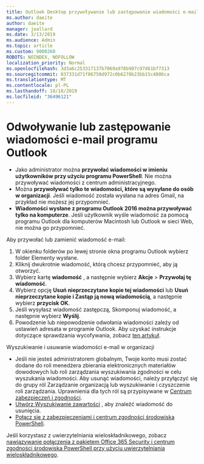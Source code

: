 ```yaml
---
title: Outlook Desktop przywoływanie lub zastępowanie wiadomości e-mail
ms.author: daeite
author: daeite
manager: joallard
ms.date: 3/13/2019
ms.audience: Admin
ms.topic: article
ms.custom: 9000260
ROBOTS: NOINDEX, NOFOLLOW
localization_priority: Normal
ms.openlocfilehash: 3d3a6c253317137b7069a978b907c97d61bf7313
ms.sourcegitcommit: 037331d71f06750d972c0b6278b23bb15c4806ca
ms.translationtype: MT
ms.contentlocale: pl-PL
ms.lasthandoff: 10/18/2019
ms.locfileid: "36496121"
---
```

# <a name="recall-or-replace-an-outlook-email-message"></a>Odwoływanie lub zastępowanie wiadomości e-mail programu Outlook

- Jako administrator można **przywołać wiadomości w imieniu użytkowników przy użyciu programu PowerShell**. Nie można przywoływać wiadomości z centrum administracyjnego.
- Można **przywoływać tylko te wiadomości, które są wysyłane do osób w organizacji**. Jeśli wiadomość została wysłana na adres Gmail, na przykład nie możesz jej przypomnieć.
- **Wiadomości wysłane z programu Outlook 2016 można przywoływać tylko na komputerze**. Jeśli użytkownik wyśle wiadomość za pomocą programu Outlook dla komputerów Macintosh lub Outlook w sieci Web, nie można go przypomnieć.

Aby przywołać lub zamienić wiadomość e-mail:

1. W okienku folderów po lewej stronie okna programu Outlook wybierz folder Elementy wysłane.
1. Kliknij dwukrotnie wiadomość, którą chcesz przypomnieć, aby ją otworzyć.
1. Wybierz kartę **wiadomość** , a następnie wybierz **Akcje** > **Przywołaj tę wiadomość**.
1. Wybierz opcję **Usuń nieprzeczytane kopie tej wiadomości** lub **Usuń nieprzeczytane kopie i Zastąp ją nową wiadomością**, a następnie wybierz **przycisk OK**.
1. Jeśli wysyłasz wiadomość zastępczą, Skomponuj wiadomość, a następnie wybierz **Wyślij**.
1. Powodzenie lub niepowodzenie odwołania wiadomości zależy od ustawień adresata w programie Outlook. Aby uzyskać instrukcje dotyczące sprawdzania wycofywania, zobacz [ten artykuł](https://support.office.com/article/35027f88-d655-4554-b4f8-6c0729a723a0).

Wyszukiwanie i usuwanie wiadomości e-mail w organizacji

- Jeśli nie jesteś administratorem globalnym, Twoje konto musi zostać dodane do roli menedżera zbierania elektronicznych materiałów dowodowych lub roli zarządzania wyszukiwania zgodności w celu wyszukania wiadomości. Aby usunąć wiadomości, należy przyłączyć się do grupy ról Zarządzanie organizacją lub wyszukiwanie i czyszczenie roli zarządzania. Uprawnienia dla tych ról są przypisywane w [Centrum zabezpieczeń i zgodności](https://go.microsoft.com/fwlink/?linkid=2083731).
- [Utwórz Wyszukiwanie zawartości](https://docs.microsoft.com/office365/securitycompliance/content-search) , aby znaleźć wiadomość do usunięcia.
- [Połącz się z zabezpieczeniami i centrum zgodności środowiska PowerShell](https://docs.microsoft.com/powershell/exchange/office-365-scc/connect-to-scc-powershell/connect-to-scc-powershell?view=exchange-ps).

Jeśli korzystasz z uwierzytelniania wieloskładnikowego, zobacz [nawiązywanie połączenia z pakietem Office 365 Security i centrum zgodności środowiska PowerShell przy użyciu uwierzytelniania wieloskładnikowego](https://docs.microsoft.com/powershell/exchange/office-365-scc/connect-to-scc-powershell/mfa-connect-to-scc-powershell?view=exchange-ps).